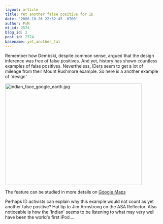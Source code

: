 ```yaml
---
layout: article
title: Yet another false positive for ID
date: '2006-10-26 22:32:45 -0700'
author: PvM
mt_id: 2574
blog_id: 2
post_id: 2574
basename: yet_another_fal
---
```

Remember how Dembski, despite common sense, argued that the design inference was free of false positives. And yet, history has shown countless examples of false positives. Nevertheless, IDers seem to get a lot of mileage from their Mount Rushmore example. So here is a another example of 'design'

<img src="http://www.pandasthumb.org/indian_face_google_earth.jpg" alt="indian_face_google_earth.jpg" width="443" height="331" />

The feature can be studied in more details on [Google Maps](http://maps.google.com/maps?f=q&amp;hl=en&amp;q=50%C2%B0+0%2738.20%22N+110%C2%B0+6%2748.32%22W&amp;ie=UTF8&amp;z=17&amp;ll=50.010538,-110.113585&amp;spn=0.004895,0.009978&amp;t=h&amp;om=1)

Perhaps ID activists can explain why this example would not count as yet another false positive? Hat tip to Jim Armstrong on the ASA Reflector. Also noticeable is how the 'Indian' seems to be listening to what may very well have been the world's first iPod....
